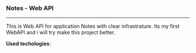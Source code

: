 ### Notes - Web API
***
This is Web API for application Notes with clear infrastrature. Its my first WebAPI and i will try make this project better.

__Used techologies__: 
